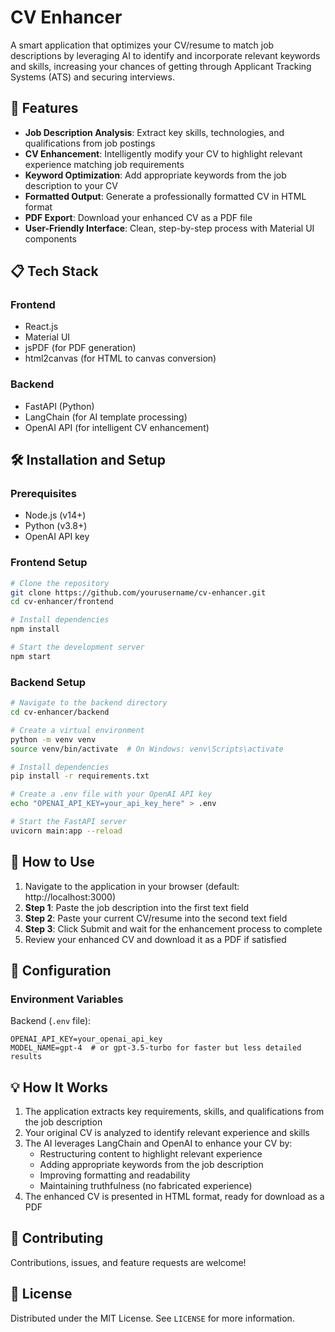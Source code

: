 # CV Enhancer

A smart application that optimizes your CV/resume to match job descriptions by leveraging AI to identify and incorporate relevant keywords and skills, increasing your chances of getting through Applicant Tracking Systems (ATS) and securing interviews.

## 🚀 Features

- **Job Description Analysis**: Extract key skills, technologies, and qualifications from job postings
- **CV Enhancement**: Intelligently modify your CV to highlight relevant experience matching job requirements
- **Keyword Optimization**: Add appropriate keywords from the job description to your CV
- **Formatted Output**: Generate a professionally formatted CV in HTML format
- **PDF Export**: Download your enhanced CV as a PDF file
- **User-Friendly Interface**: Clean, step-by-step process with Material UI components

## 📋 Tech Stack

### Frontend
- React.js
- Material UI
- jsPDF (for PDF generation)
- html2canvas (for HTML to canvas conversion)

### Backend
- FastAPI (Python)
- LangChain (for AI template processing)
- OpenAI API (for intelligent CV enhancement)

## 🛠️ Installation and Setup

### Prerequisites
- Node.js (v14+)
- Python (v3.8+)
- OpenAI API key

### Frontend Setup

```bash
# Clone the repository
git clone https://github.com/yourusername/cv-enhancer.git
cd cv-enhancer/frontend

# Install dependencies
npm install

# Start the development server
npm start
```

### Backend Setup

```bash
# Navigate to the backend directory
cd cv-enhancer/backend

# Create a virtual environment
python -m venv venv
source venv/bin/activate  # On Windows: venv\Scripts\activate

# Install dependencies
pip install -r requirements.txt

# Create a .env file with your OpenAI API key
echo "OPENAI_API_KEY=your_api_key_here" > .env

# Start the FastAPI server
uvicorn main:app --reload
```

## 📝 How to Use

1. Navigate to the application in your browser (default: http://localhost:3000)
2. **Step 1**: Paste the job description into the first text field
3. **Step 2**: Paste your current CV/resume into the second text field
4. **Step 3**: Click Submit and wait for the enhancement process to complete
5. Review your enhanced CV and download it as a PDF if satisfied

## 🔧 Configuration

### Environment Variables

Backend (`.env` file):
```
OPENAI_API_KEY=your_openai_api_key
MODEL_NAME=gpt-4  # or gpt-3.5-turbo for faster but less detailed results
```

## 💡 How It Works

1. The application extracts key requirements, skills, and qualifications from the job description
2. Your original CV is analyzed to identify relevant experience and skills
3. The AI leverages LangChain and OpenAI to enhance your CV by:
   - Restructuring content to highlight relevant experience
   - Adding appropriate keywords from the job description
   - Improving formatting and readability
   - Maintaining truthfulness (no fabricated experience)
4. The enhanced CV is presented in HTML format, ready for download as a PDF

## 🤝 Contributing

Contributions, issues, and feature requests are welcome!

## 📜 License

Distributed under the MIT License. See `LICENSE` for more information.

